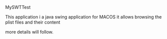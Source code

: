 MySWTTest

This application i a java swing application for MACOS
it allows browsing the plist files and their content

more details will follow.